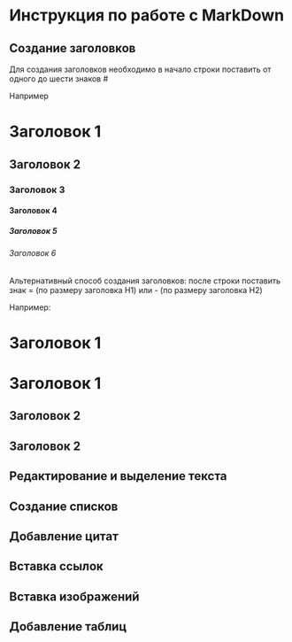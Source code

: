 # Инструкция по работе с MarkDown

## Создание заголовков

Для создания заголовков необходимо в начало строки поставить от одного до шести знаков #

Например

# Заголовок 1

## Заголовок 2

### Заголовок 3

#### Заголовок 4

##### Заголовок 5

###### Заголовок 6


Альтернативный способ создания заголовков: после строки поставить знак = (по размеру заголовка H1) или - (по размеру заголовка H2)

Например:

Заголовок 1
=

Заголовок 1
===============

Заголовок 2
-

Заголовок 2
---------------






## Редактирование и выделение текста

## Создание списков

## Добавление цитат

## Вставка ссылок

## Вставка изображений

## Добавление таблиц